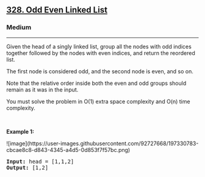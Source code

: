 <h2><a href="https://leetcode.com/problems/odd-even-linked-list/">328. Odd Even Linked List</a></h2><h3>Medium</h3><hr><div><p>
  
  <p>Given the head of a singly linked list, group all the nodes with odd indices together followed by the nodes with even indices, and return the reordered list.

The first node is considered odd, and the second node is even, and so on.

Note that the relative order inside both the even and odd groups should remain as it was in the input.

You must solve the problem in O(1) extra space complexity and O(n) time complexity.</p>
  
  <p>&nbsp;</p>
<p><strong>Example 1:</strong></p>
![image](https://user-images.githubusercontent.com/92727668/197330783-cbcae8c8-d843-4345-a4d5-0d853f7f57bc.png)
<pre><strong>Input:</strong> head = [1,1,2]
<strong>Output:</strong> [1,2]
</pre>
